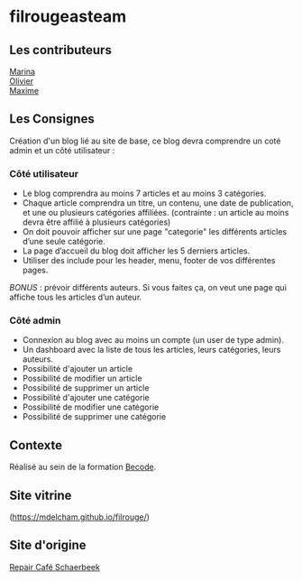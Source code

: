 # filrougeasteam

## Les contributeurs 

[Marina](https://github.com/marinasvn)    
[Olivier](https://github.com/oliviernchima)   
[Maxime](https://github.com/Mdelcham)   


## Les Consignes

Création d'un blog lié au site de base, ce blog devra comprendre un coté admin et un côté utilisateur :  

### Côté utilisateur    
- Le blog comprendra au moins 7 articles et au moins 3 catégories.
- Chaque article comprendra un titre, un contenu, une date de publication, et une ou plusieurs catégories affiliées. (contrainte : un article au moins devra être affilié à plusieurs catégories)
- On doit pouvoir afficher sur une page "categorie" les différents articles d’une seule catégorie.
- La page d’accueil du blog doit afficher les 5 derniers articles.
- Utiliser des include pour les header, menu, footer de vos différentes pages.

*BONUS* : prévoir différents auteurs. Si vous faites ça, on veut une page qui affiche tous les articles d’un auteur.   

### Côté admin   
- Connexion au blog avec au moins un compte (un user de type admin).
- Un dashboard avec la liste de tous les articles, leurs catégories, leurs auteurs.
- Possibilité d'ajouter un article
- Possibilité de modifier un article
- Possibilité de supprimer un article
- Possibilité d'ajouter une catégorie
- Possibilité de modifier une catégorie
- Possibilité de supprimer une catégorie

## Contexte

Réalisé au sein de la formation [Becode](http://www.becode.org/).

## Site vitrine

(https://mdelcham.github.io/filrouge/)

## Site d'origine

[Repair Café Schaerbeek](https://sites.google.com/site/repaircafeschaerbeek/fr)

